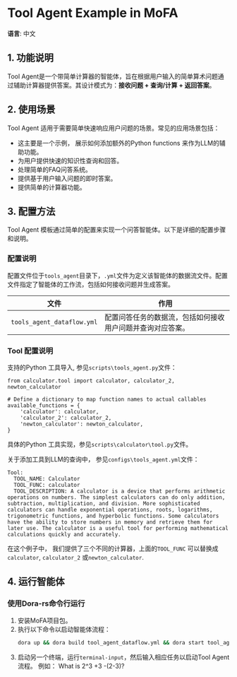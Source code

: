 # Tool Agent Example in MoFA

**语言**: 中文

## 1. 功能说明

Tool Agent是一个带简单计算器的智能体，旨在根据用户输入的简单算术问题通过辅助计算器提供答案。其设计模式为：**接收问题 + 查询/计算 + 返回答案**。

## 2. 使用场景

Tool Agent 适用于需要简单快速响应用户问题的场景。常见的应用场景包括：

- 这主要是一个示例， 展示如何添加额外的Python functions 来作为LLM的辅助功能。
- 为用户提供快速的知识性查询和回答。
- 处理简单的FAQ问答系统。
- 提供基于用户输入问题的即时答案。
- 提供简单的计算器功能。

## 3. 配置方法

Tool Agent 模板通过简单的配置来实现一个问答智能体。以下是详细的配置步骤和说明。

### 配置说明

配置文件位于`tools_agent`目录下，`.yml`文件为定义该智能体的数据流文件。配置文件指定了智能体的工作流，包括如何接收问题并生成答案。

| **文件**                               | **作用**                                                                 |
| -------------------------------------- | ------------------------------------------------------------------------ |
| `tools_agent_dataflow.yml`             | 配置问答任务的数据流，包括如何接收用户问题并查询对应答案。                         |

### Tool 配置说明

支持的Python 工具导入, 参见`scripts\tools_agent.py`文件：

```
from calculator.tool import calculator, calculator_2, newton_calculator

# Define a dictionary to map function names to actual callables
available_functions = {
    'calculator': calculator,
    'calculator_2': calculator_2,
    'newton_calculator': newton_calculator,
}
```

具体的Python 工具实现，参见`scripts\calculator\tool.py`文件。

关于添加工具到LLM的查询中， 参见`configs\tools_agent.yml`文件：
```
Tool:
  TOOL_NAME: Calculator
  TOOL_FUNC: calculator
  TOOL_DESCRIPTION: A calculator is a device that performs arithmetic operations on numbers. The simplest calculators can do only addition, subtraction, multiplication, and division. More sophisticated calculators can handle exponential operations, roots, logarithms, trigonometric functions, and hyperbolic functions. Some calculators have the ability to store numbers in memory and retrieve them for later use. The calculator is a useful tool for performing mathematical calculations quickly and accurately.
```
在这个例子中， 我们提供了三个不同的计算器，上面的`TOOL_FUNC` 可以替换成`calculator`, `calculator_2` 或`newton_calculator`. 

## 4. 运行智能体

### 使用Dora-rs命令行运行

1. 安装MoFA项目包。
2. 执行以下命令以启动智能体流程：
   ```bash
   dora up && dora build tool_agent_dataflow.yml && dora start tool_agent_dataflow.yml --attach
   ```
3. 启动另一个终端，运行`terminal-input`，然后输入相应任务以启动Tool Agent流程。 
   例如： What is 2^3 +3 -(2-3)?

